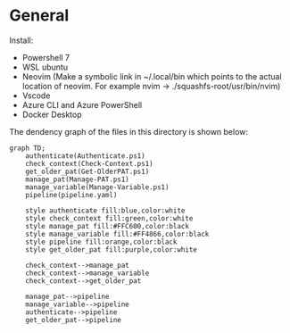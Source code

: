 # General
Install:
- Powershell 7
- WSL ubuntu
- Neovim (Make a symbolic link in ~/.local/bin which points to the actual location of neovim. For example nvim -> ./squashfs-root/usr/bin/nvim)
- Vscode
- Azure CLI and Azure PowerShell
- Docker Desktop


The dendency graph of the files in this directory is shown below:
```mermaid
graph TD;
    authenticate(Authenticate.ps1)
    check_context(Check-Context.ps1)
    get_older_pat(Get-OlderPAT.ps1)
    manage_pat(Manage-PAT.ps1)
    manage_variable(Manage-Variable.ps1)
    pipeline(pipeline.yaml)

    style authenticate fill:blue,color:white
    style check_context fill:green,color:white
    style manage_pat fill:#FFC600,color:black
    style manage_variable fill:#FF4866,color:black
    style pipeline fill:orange,color:black
    style get_older_pat fill:purple,color:white

    check_context-->manage_pat
    check_context-->manage_variable
    check_context-->get_older_pat

    manage_pat-->pipeline
    manage_variable-->pipeline
    authenticate-->pipeline
    get_older_pat-->pipeline
```
